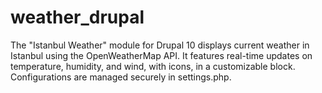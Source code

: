 # weather_drupal
The "Istanbul Weather" module for Drupal 10 displays current weather in Istanbul using the OpenWeatherMap API. It features real-time updates on temperature, humidity, and wind, with icons, in a customizable block. Configurations are managed securely in settings.php.
